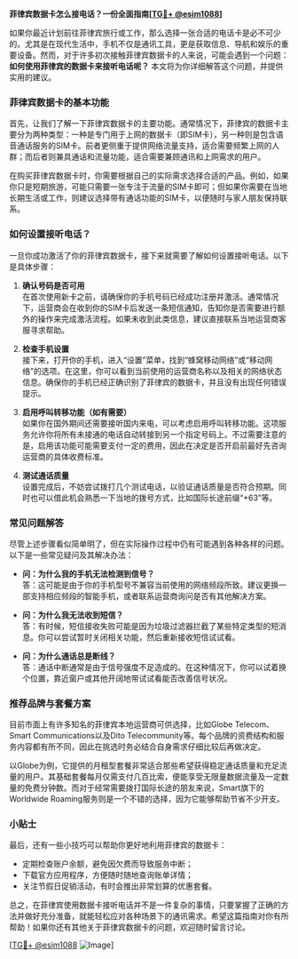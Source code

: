 **菲律宾数据卡怎么接电话？一份全面指南[[TG💪+ @esim1088](https://t.me/s/esim1088)]**

如果你最近计划前往菲律宾旅行或工作，那么选择一张合适的电话卡是必不可少的。尤其是在现代生活中，手机不仅是通讯工具，更是获取信息、导航和娱乐的重要设备。然而，对于许多初次接触菲律宾数据卡的人来说，可能会遇到一个问题：**如何使用菲律宾的数据卡来接听电话呢？** 本文将为你详细解答这个问题，并提供实用的建议。

### 菲律宾数据卡的基本功能

首先，让我们了解一下菲律宾数据卡的主要功能。通常情况下，菲律宾的数据卡主要分为两种类型：一种是专门用于上网的数据卡（即SIM卡），另一种则是包含语音通话服务的SIM卡。前者更侧重于提供网络流量支持，适合需要频繁上网的人群；而后者则兼具通话和流量功能，适合需要兼顾通讯和上网需求的用户。

在购买菲律宾数据卡时，你需要根据自己的实际需求选择合适的产品。例如，如果你只是短期旅游，可能只需要一张专注于流量的SIM卡即可；但如果你需要在当地长期生活或工作，则建议选择带有通话功能的SIM卡，以便随时与家人朋友保持联系。

### 如何设置接听电话？

一旦你成功激活了你的菲律宾数据卡，接下来就需要了解如何设置接听电话。以下是具体步骤：

1. **确认号码是否可用**  
   在首次使用新卡之前，请确保你的手机号码已经成功注册并激活。通常情况下，运营商会在收到你的SIM卡后发送一条短信通知，告知你是否需要进行额外的操作来完成激活流程。如果未收到此类信息，建议直接联系当地运营商客服寻求帮助。

2. **检查手机设置**  
   接下来，打开你的手机，进入“设置”菜单，找到“蜂窝移动网络”或“移动网络”的选项。在这里，你可以看到当前使用的运营商名称以及相关的网络状态信息。确保你的手机已经正确识别了菲律宾的数据卡，并且没有出现任何错误提示。

3. **启用呼叫转移功能（如有需要）**  
   如果你在国外期间还需要接听国内来电，可以考虑启用呼叫转移功能。这项服务允许你将所有未接通的电话自动转接到另一个指定号码上。不过需要注意的是，启用该功能可能需要支付一定的费用，因此在决定是否开启前最好先咨询运营商的具体收费标准。

4. **测试通话质量**  
   设置完成后，不妨尝试拨打几个测试电话，以验证通话质量是否符合预期。同时也可以借此机会熟悉一下当地的拨号方式，比如国际长途前缀“+63”等。

### 常见问题解答

尽管上述步骤看似简单明了，但在实际操作过程中仍有可能遇到各种各样的问题。以下是一些常见疑问及其解决办法：

- **问：为什么我的手机无法检测到信号？**  
  答：这可能是由于你的手机型号不兼容当前使用的网络频段所致。建议更换一部支持相应频段的智能手机，或者联系运营商询问是否有其他解决方案。

- **问：为什么我无法收到短信？**  
  答：有时候，短信接收失败可能是因为垃圾过滤器拦截了某些特定类型的短消息。你可以尝试暂时关闭相关功能，然后重新接收短信试试看。

- **问：为什么通话总是断线？**  
  答：通话中断通常是由于信号强度不足造成的。在这种情况下，你可以试着换个位置，靠近窗户或其他开阔地带试试看能否改善信号状况。

### 推荐品牌与套餐方案

目前市面上有许多知名的菲律宾本地运营商可供选择，比如Globe Telecom、Smart Communications以及Dito Telecommunity等。每个品牌的资费结构和服务内容都有所不同，因此在挑选时务必结合自身需求仔细比较后再做决定。

以Globe为例，它提供的月租型套餐非常适合那些希望获得稳定通话质量和充足流量的用户。其基础套餐每月仅需支付几百比索，便能享受无限量数据流量及一定数量的免费分钟数。而对于经常需要拨打国际长途的朋友来说，Smart旗下的Worldwide Roaming服务则是一个不错的选择，因为它能够帮助节省不少开支。

### 小贴士

最后，还有一些小技巧可以帮助你更好地利用菲律宾的数据卡：

- 定期检查账户余额，避免因欠费而导致服务中断；
- 下载官方应用程序，方便随时随地查询账单详情；
- 关注节假日促销活动，有时会推出非常划算的优惠套餐。

总之，在菲律宾使用数据卡接听电话并不是一件复杂的事情，只要掌握了正确的方法并做好充分准备，就能轻松应对各种场景下的通讯需求。希望这篇指南对你有所帮助！如果你还有其他关于菲律宾数据卡的问题，欢迎随时留言讨论。

[[TG💪+ @esim1088](https://t.me/s/esim1088) ![Image](https://i.postimg.cc/4NQfJmqS/Snipaste-2025-05-13-00-14-12.png)]